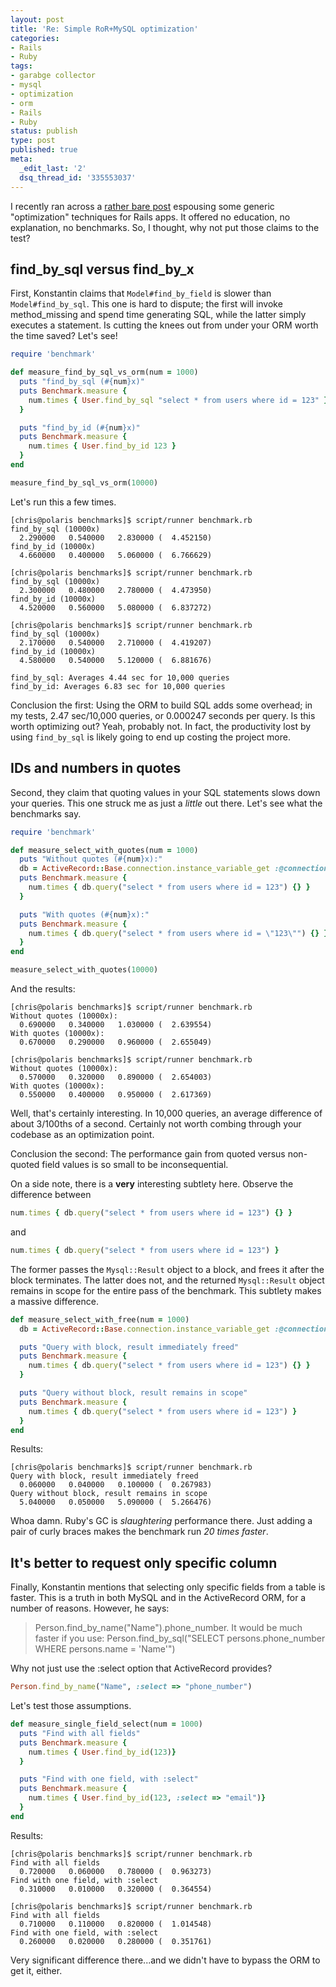 ```yaml
---
layout: post
title: 'Re: Simple RoR+MySQL optimization'
categories:
- Rails
- Ruby
tags:
- garabge collector
- mysql
- optimization
- orm
- Rails
- Ruby
status: publish
type: post
published: true
meta:
  _edit_last: '2'
  dsq_thread_id: '335553037'
---
```

I recently ran across a <a href="http://guruonrails.com/blog/simple-ror-mysql-optimization">rather bare post</a> espousing some generic "optimization" techniques for Rails apps. It offered no education, no explanation, no benchmarks. So, I thought, why not put those claims to the test?

## find\_by\_sql versus find\_by\_x

First, Konstantin claims that `Model#find_by_field` is slower than `Model#find_by_sql`. This one is hard to dispute; the first will invoke method_missing and spend time generating SQL, while the latter simply executes a statement. Is cutting the knees out from under your ORM worth the time saved? Let's see!

~~~ruby
require 'benchmark'

def measure_find_by_sql_vs_orm(num = 1000)
  puts "find_by_sql (#{num}x)"
  puts Benchmark.measure {
    num.times { User.find_by_sql "select * from users where id = 123" }
  }

  puts "find_by_id (#{num}x)"
  puts Benchmark.measure {
    num.times { User.find_by_id 123 }
  }
end

measure_find_by_sql_vs_orm(10000)
~~~

Let's run this a few times.

    [chris@polaris benchmarks]$ script/runner benchmark.rb
    find_by_sql (10000x)
      2.290000   0.540000   2.830000 (  4.452150)
    find_by_id (10000x)
      4.660000   0.400000   5.060000 (  6.766629)

    [chris@polaris benchmarks]$ script/runner benchmark.rb
    find_by_sql (10000x)
      2.300000   0.480000   2.780000 (  4.473950)
    find_by_id (10000x)
      4.520000   0.560000   5.080000 (  6.837272)

    [chris@polaris benchmarks]$ script/runner benchmark.rb
    find_by_sql (10000x)
      2.170000   0.540000   2.710000 (  4.419207)
    find_by_id (10000x)
      4.580000   0.540000   5.120000 (  6.881676)

    find_by_sql: Averages 4.44 sec for 10,000 queries
    find_by_id: Averages 6.83 sec for 10,000 queries

Conclusion the first: Using the ORM to build SQL adds some overhead; in my tests, 2.47 sec/10,000 queries, or 0.000247 seconds per query. Is this worth optimizing out? Yeah, probably not. In fact, the productivity lost by using `find_by_sql` is likely going to end up costing the project more.

## IDs and numbers in quotes

Second, they claim that quoting values in your SQL statements slows down your queries. This one struck me as just a <em>little</em> out there. Let's see what the benchmarks say.

~~~ruby
require 'benchmark'

def measure_select_with_quotes(num = 1000)
  puts "Without quotes (#{num}x):"
  db = ActiveRecord::Base.connection.instance_variable_get :@connection
  puts Benchmark.measure {
    num.times { db.query("select * from users where id = 123") {} }
  }

  puts "With quotes (#{num}x):"
  puts Benchmark.measure {
    num.times { db.query("select * from users where id = \"123\"") {} }
  }
end

measure_select_with_quotes(10000)
~~~

And the results:

    [chris@polaris benchmarks]$ script/runner benchmark.rb
    Without quotes (10000x):
      0.690000   0.340000   1.030000 (  2.639554)
    With quotes (10000x):
      0.670000   0.290000   0.960000 (  2.655049)

    [chris@polaris benchmarks]$ script/runner benchmark.rb
    Without quotes (10000x):
      0.570000   0.320000   0.890000 (  2.654003)
    With quotes (10000x):
      0.550000   0.400000   0.950000 (  2.617369)

Well, that's certainly interesting. In 10,000 queries, an average difference of about 3/100ths of a second. Certainly not worth combing through your codebase as an optimization point.

Conclusion the second: The performance gain from quoted versus non-quoted field values is so small to be inconsequential.

On a side note, there is a <b>very</b> interesting subtlety here. Observe the difference between

~~~ruby
num.times { db.query("select * from users where id = 123") {} }
~~~

and

~~~ruby
num.times { db.query("select * from users where id = 123") }
~~~

The former passes the `Mysql::Result` object to a block, and frees it after the block terminates. The latter does not, and the returned `Mysql::Result` object remains in scope for the entire pass of the benchmark. This subtlety makes a massive difference.

~~~ruby
def measure_select_with_free(num = 1000)
  db = ActiveRecord::Base.connection.instance_variable_get :@connection

  puts "Query with block, result immediately freed"
  puts Benchmark.measure {
    num.times { db.query("select * from users where id = 123") {} }
  }

  puts "Query without block, result remains in scope"
  puts Benchmark.measure {
    num.times { db.query("select * from users where id = 123") }
  }
end
~~~

Results:

    [chris@polaris benchmarks]$ script/runner benchmark.rb
    Query with block, result immediately freed
      0.060000   0.040000   0.100000 (  0.267983)
    Query without block, result remains in scope
      5.040000   0.050000   5.090000 (  5.266476)

Whoa damn. Ruby's GC is <i>slaughtering</i> performance there. Just adding a pair of curly braces makes the benchmark run <i>20 times faster</i>.

## It's better to request only specific column

Finally, Konstantin mentions that selecting only specific fields from a table is faster. This is a truth in both MySQL and in the ActiveRecord ORM, for a number of reasons. However, he says:

> Person.find\_by\_name("Name").phone\_number. It would be much faster if you use: Person.find\_by\_sql("SELECT persons.phone_number WHERE persons.name = 'Name'")

Why not just use the :select option that ActiveRecord provides?

~~~ruby
Person.find_by_name("Name", :select => "phone_number")
~~~

Let's test those assumptions.

~~~ruby
def measure_single_field_select(num = 1000)
  puts "Find with all fields"
  puts Benchmark.measure {
    num.times { User.find_by_id(123)}
  }

  puts "Find with one field, with :select"
  puts Benchmark.measure {
    num.times { User.find_by_id(123, :select => "email")}
  }
end
~~~

Results:

    [chris@polaris benchmarks]$ script/runner benchmark.rb
    Find with all fields
      0.720000   0.060000   0.780000 (  0.963273)
    Find with one field, with :select
      0.310000   0.010000   0.320000 (  0.364554)

    [chris@polaris benchmarks]$ script/runner benchmark.rb
    Find with all fields
      0.710000   0.110000   0.820000 (  1.014548)
    Find with one field, with :select
      0.260000   0.020000   0.280000 (  0.351761)

Very significant difference there...and we didn't have to bypass the ORM to get it, either.
